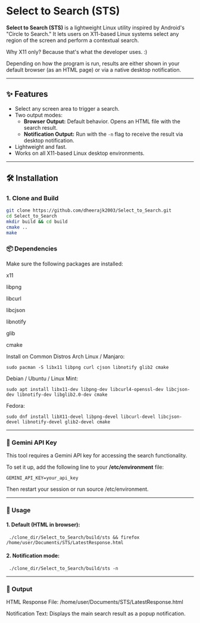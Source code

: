 # Select to Search (STS)

**Select to Search (STS)** is a lightweight Linux utility inspired by Android's "Circle to Search." It lets users on X11-based Linux systems select any region of the screen and perform a contextual search.

Why X11 only? Because that's what the developer uses. :)

Depending on how the program is run, results are either shown in your default browser (as an HTML page) or via a native desktop notification.

---

## ✨ Features

- Select any screen area to trigger a search.
- Two output modes:
  - **Browser Output:** Default behavior. Opens an HTML file with the search result.
  - **Notification Output:** Run with the `-n` flag to receive the result via desktop notification.
- Lightweight and fast.
- Works on all X11-based Linux desktop environments.

---

## 🛠 Installation

### 1. Clone and Build

```bash
git clone https://github.com/dheerajk2003/Select_to_Search.git
cd Select_to_Search
mkdir build && cd build
cmake ..
make
```

### 📦 Dependencies
Make sure the following packages are installed:

x11

libpng

libcurl

libcjson

libnotify

glib

cmake

Install on Common Distros
Arch Linux / Manjaro:

```
sudo pacman -S libx11 libpng curl cjson libnotify glib2 cmake
```


Debian / Ubuntu / Linux Mint:

```
sudo apt install libx11-dev libpng-dev libcurl4-openssl-dev libcjson-dev libnotify-dev libglib2.0-dev cmake
```


Fedora:

```
sudo dnf install libX11-devel libpng-devel libcurl-devel libcjson-devel libnotify-devel glib2-devel cmake
```


---

### 🔑 Gemini API Key
This tool requires a Gemini API key for accessing the search functionality.

To set it up, add the following line to your **/etc/environment** file:

```
GEMINI_API_KEY=your_api_key
```

Then restart your session or run source /etc/environment.

---

 ### 🚀 Usage
#### 1. Default (HTML in browser):

```
 ./clone_dir/Select_to_Search/build/sts && firefox /home/user/Documents/STS/LatestResponse.html 
 ```

#### 2. Notification mode:

```
 ./clone_dir/Select_to_Search/build/sts -n 
 ```


---

### 📂 Output
HTML Response File:
/home/user/Documents/STS/LatestResponse.html

Notification Text:
Displays the main search result as a popup notification.